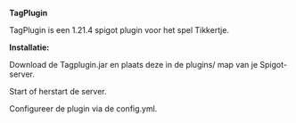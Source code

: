 **TagPlugin**

TagPlugin is een 1.21.4 spigot plugin voor het spel Tikkertje.

**Installatie:**

Download de Tagplugin.jar en plaats deze in de plugins/ map van je Spigot-server.

Start of herstart de server.

Configureer de plugin via de config.yml.
